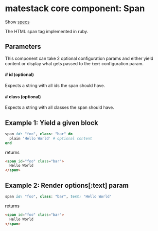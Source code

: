 # matestack core component: Span

Show [specs](../../spec/usage/components/span_spec.rb)

The HTML span tag implemented in ruby.

## Parameters

This component can take 2 optional configuration params and either yield content or display what gets passed to the `text` configuration param.

#### # id (optional)
Expects a string with all ids the span should have.

#### # class (optional)
Expects a string with all classes the span should have.

## Example 1: Yield a given block

```ruby
span id: "foo", class: "bar" do
  plain 'Hello World' # optional content
end
```

returns

```html
<span id="foo" class="bar">
  Hello World
</span>
```

## Example 2: Render options[:text] param

```ruby
span id: "foo", class: "bar", text: 'Hello World'
```

returns

```html
<span id="foo" class="bar">
  Hello World
</span>
